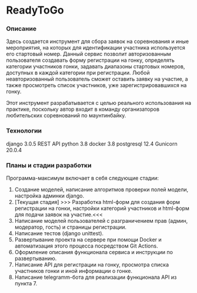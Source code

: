 # ReadyToGo
### Описание
Здесь создается инструмент для сбора заявок на соревнования и иные мероприятия,
на которых для идентификации участника используется его стартовый номер.
Данный сервис позволит авторизованным пользователя создавать форму регистрации на гонку,
определять категории участников гонки, задавать диапазоны стартовых номеров,
доступных в каждой категории при регистрации.
Любой неавторизованный пользователь сможет оставить заявку на участие, 
а также просмотреть список участников, уже зарегистрировавшихся на гонку.

Этот инструмент разрабатывается с целью реального использования на практике,
поскольку автор входит в команду организаторов любительских соревнований
по маунтинбайку.

### Технологии
django 3.0.5
REST API
python 3.8
docker 3.8
postgresql 12.4
Gunicorn 20.0.4


### Планы и стадии разработки
Программа-максимум включает в себя следующие стадии:
1. Создание моделей, написание алгоритмов проверки полей модели, настройка админки django.  
2. [Текущая стадия] >>> Разработка html-форм для создания форм регистрации на гонки, настройки категорий участников и html-форм для подачи заявок на участие.<<<
3. Написание моделей пользователей  с разграничением прав (админ, модератор, гость) и страницы регистрации.
4. Написание тестов (django unittest).
5. Развертывание проекта на сервере при помощи Docker и автоматизация этого процесса посредством Git Actions.
6. Оформление описания функционала сервиса и инструкции по развертыванию.
7. Написание API для регистрации на гонку, просмотра списка участников гонки и иной информации о гонке.
8. Написание telegramm-бота для реализации функционала API из пункта 7.

